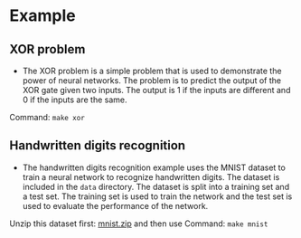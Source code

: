 # Example

## XOR problem
+ The XOR problem is a simple problem that is used to demonstrate the power of neural networks. The problem is to predict the output of the XOR gate given two inputs. The output is 1 if the inputs are different and 0 if the inputs are the same.

Command: ```make xor```

## Handwritten digits recognition
+ The handwritten digits recognition example uses the MNIST dataset to train a neural network to recognize handwritten digits. The dataset is included in the `data` directory. The dataset is split into a training set and a test set. The training set is used to train the network and the test set is used to evaluate the performance of the network.

Unzip this dataset first: [mnist.zip](example/src/mnist/data/mnist.zip) and then use Command: ```make mnist```
